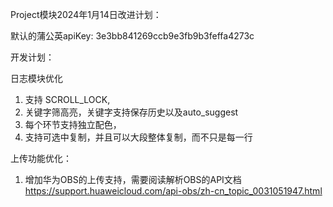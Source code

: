 Project模块2024年1月14日改进计划：

默认的蒲公英apiKey:
3e3bb841269ccb9e3fb9b3feffa4273c 


开发计划：

日志模块优化
1. 支持 SCROLL_LOCK, 
2. 关键字筛高亮，关键字支持保存历史以及auto_suggest
3. 每个环节支持独立配色，
4. 支持可选中复制，并且可以大段整体复制，而不只是每一行



上传功能优化：
1. 增加华为OBS的上传支持，需要阅读解析OBS的API文档  https://support.huaweicloud.com/api-obs/zh-cn_topic_0031051947.html




